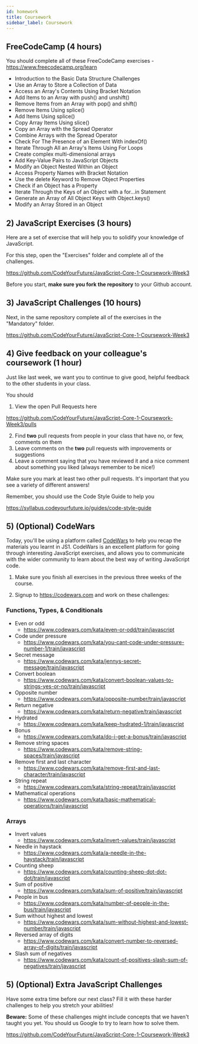 ```yaml
---
id: homework
title: Coursework
sidebar_label: Coursework
---
```


## FreeCodeCamp (4 hours)

You should complete all of these FreeCodeCamp exercises - https://www.freecodecamp.org/learn

- Introduction to the Basic Data Structure Challenges
- Use an Array to Store a Collection of Data
- Access an Array's Contents Using Bracket Notation
- Add Items to an Array with push() and unshift()
- Remove Items from an Array with pop() and shift()
- Remove Items Using splice()
- Add Items Using splice()
- Copy Array Items Using slice()
- Copy an Array with the Spread Operator
- Combine Arrays with the Spread Operator
- Check For The Presence of an Element With indexOf()
- Iterate Through All an Array's Items Using For Loops
- Create complex multi-dimensional arrays
- Add Key-Value Pairs to JavaScript Objects
- Modify an Object Nested Within an Object
- Access Property Names with Bracket Notation
- Use the delete Keyword to Remove Object Properties
- Check if an Object has a Property
- Iterate Through the Keys of an Object with a for...in Statement
- Generate an Array of All Object Keys with Object.keys()
- Modify an Array Stored in an Object

## 2) JavaScript Exercises (3 hours)

Here are a set of exercise that will help you to solidify your knowledge of JavaScript.

For this step, open the "Exercises" folder and complete all of the challenges.

https://github.com/CodeYourFuture/JavaScript-Core-1-Coursework-Week3

Before you start, **make sure you fork the repository** to your Github account.

## 3) JavaScript Challenges (10 hours)

Next, in the same repository complete all of the exercises in the "Mandatory" folder.

https://github.com/CodeYourFuture/JavaScript-Core-1-Coursework-Week3

## 4) Give feedback on your colleague's coursework (1 hour)

Just like last week, we want you to continue to give good, helpful feedback to the other students in your class.

You should

1. View the open Pull Requests here

https://github.com/CodeYourFuture/JavaScript-Core-1-Coursework-Week3/pulls

2. Find **two** pull requests from people in your class that have no, or few, comments on them
3. Leave comments on the **two** pull requests with improvements or suggestions
4. Leave a comment saying that you have reviewed it and a nice comment about something you liked (always remember to be nice!)

Make sure you mark at least two other pull requests. It's important that you see a variety of different answers!

Remember, you should use the Code Style Guide to help you

https://syllabus.codeyourfuture.io/guides/code-style-guide

## 5) (Optional) CodeWars

Today, you'll be using a platform called [CodeWars](https://codewars.com) to help you recap the materials you learnt in JS1. CodeWars is an excellent platform for going through interesting JavaScript exercises, and allows you to communicate with the wider community to learn about the best way of writing JavaScript code.

1. Make sure you finish all exercises in the previous three weeks of the course.

2. Signup to https://codewars.com and work on these challenges:

### Functions, Types, & Conditionals

- Even or odd
  - https://www.codewars.com/kata/even-or-odd/train/javascript
- Code under pressure
  - https://www.codewars.com/kata/you-cant-code-under-pressure-number-1/train/javascript
- Secret message
  - https://www.codewars.com/kata/jennys-secret-message/train/javascript
- Convert boolean
  - https://www.codewars.com/kata/convert-boolean-values-to-strings-yes-or-no/train/javascript
- Opposite number
  - https://www.codewars.com/kata/opposite-number/train/javascript
- Return negative
  - https://www.codewars.com/kata/return-negative/train/javascript
- Hydrated
  - https://www.codewars.com/kata/keep-hydrated-1/train/javascript
- Bonus
  - https://www.codewars.com/kata/do-i-get-a-bonus/train/javascript
- Remove string spaces
  - https://www.codewars.com/kata/remove-string-spaces/train/javascript
- Remove first and last character
  - https://www.codewars.com/kata/remove-first-and-last-character/train/javascript
- String repeat
  - https://www.codewars.com/kata/string-repeat/train/javascript
- Mathematical operations
  - https://www.codewars.com/kata/basic-mathematical-operations/train/javascript

### Arrays

- Invert values
  - https://www.codewars.com/kata/invert-values/train/javascript
- Needle in haystack
  - https://www.codewars.com/kata/a-needle-in-the-haystack/train/javascript
- Counting sheep
  - https://www.codewars.com/kata/counting-sheep-dot-dot-dot/train/javascript
- Sum of positive
  - https://www.codewars.com/kata/sum-of-positive/train/javascript
- People in bus
  - https://www.codewars.com/kata/number-of-people-in-the-bus/train/javascript
- Sum without highest and lowest
  - https://www.codewars.com/kata/sum-without-highest-and-lowest-number/train/javascript
- Reversed array of digits
  - https://www.codewars.com/kata/convert-number-to-reversed-array-of-digits/train/javascript
- Slash sum of negatives
  - https://www.codewars.com/kata/count-of-positives-slash-sum-of-negatives/train/javascript

## 5) (Optional) Extra JavaScript Challenges

Have some extra time before our next class? Fill it with these harder challenges to help you stretch your abilities!

**Beware:** Some of these challenges might include concepts that we haven't taught you yet. You should us Google to try to learn how to solve them.

https://github.com/CodeYourFuture/JavaScript-Core-1-Coursework-Week3
